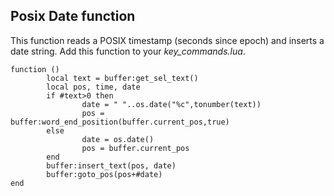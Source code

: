 ## Posix Date function

This function reads a POSIX timestamp (seconds since epoch) and inserts a date
string. Add this function to your *key_commands.lua*.

    function ()
            local text = buffer:get_sel_text()
            local pos, time, date
            if #text>0 then
                    date = " "..os.date("%c",tonumber(text))
                    pos = buffer:word_end_position(buffer.current_pos,true)
            else
                    date = os.date()
                    pos = buffer.current_pos
            end
            buffer:insert_text(pos, date)
            buffer:goto_pos(pos+#date)
    end
